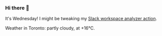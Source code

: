 ### Hi there :wave:

It's Wednesday! I might be tweaking my [Slack workspace analyzer action](https://github.com/bewuethr/slack-analyzer).

Weather in Toronto: partly cloudy, at +16°C.

